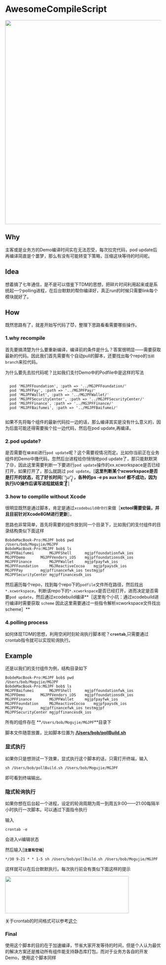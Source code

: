 # AwesomeCompileScript


<div align=center>
<img src="http://moguimg.u.qiniudn.com/p1/161018/idid_ifqtsytbmzqtoztbmizdambqgyyde_1238x1300.jpg
" width = "600" height = "660" alt="" />
</div>


## Why

主客或是业务方的Demo编译时间实在无法忍受，每次拉完代码，pod update后再编译简直是个噩梦，那么有没有可能转变下策略，压缩这块等待的时间呢。
## Idea
想着搞了七年通信，是不是可以借鉴下TDM的思想，把碎片时间利用起来或是系统起一个polling进程，在后台默默的帮你编译好，真正run的时候只需要link每个模块就好了。
## How
既然思路有了，就差开始写代码了😈，整理下思路看看需要哪些操作。


### 1.why recompile

首先要搞清楚为什么要重新编译，编译前的条件是什么？答案很明显——需要获取最新的代码。因此我们首先需要有个自动pull的脚本，还要找出每个repo的`当前branch`来拉代码。

为什么要先去拉代码呢？比如我们支付Demo中的Podfile中是这样的写法

```

  pod 'MGJPFFoundation', :path => '../MGJPFFoundation/'
  pod 'MGJPFPay', :path => '../MGJPFPay/'
  pod 'MGJPFWallet', :path => '../MGJPFWallet/'
  pod 'MGJPFSecurityCenter', :path => '../MGJPFSecurityCenter/'
  pod 'MGJPFFinance', :path => '../MGJPFFinance/'
  pod 'MGJPFBaifumei', :path => '../MGJPFBaifumei/'


```

如果不先将每个组件的最新代码拉一边的话，那么编译其实是没有什么意义的，因为后面可能还得需要挨个拉一边代码，然后在pod update,再编译。

### 2.pod update?
是否需要在`编译前`进行`pod update`呢？这个需要视情况而定。比如你当前正在业务组件的Demo中撸代码，忽然后台进程给你悄悄地pod update了，那只能默默哭了😢，因此这里需要判断一下要进行`pod update`操作的xx.xcworkspace是否已经打开，如果打开了，那么就跳过 `pod update`。[**这里判断某个xcworkspace是否是打开的状态，花了好长时间**(´°̥̥̥̥̥̥̥̥ω°̥̥̥）**，各种的ps -e ps aux lsof 都不成功，因为执行I/O操作后读写进程就结束了**］
### 3.how to complile without Xcode
很明显既然是通过脚本，肯定是通过`xcodebuild命令行`来做［**xctool需要安装，并且目前针对Xcode8GM进行更新**］。

思路也非常简单，首先将需要的组件放到同一个目录下，比如我们的支付组件的目录结构类似下面这样

```
BobdeMacBook-Pro:MGJPF bob$ pwd
/Users/bob/Mogujie/MGJPF
BobdeMacBook-Pro:MGJPF bob$ ls
MGJPFBaifumei		MGJPFShell		mgjpffoundationfwk_ios
MGJPFDemo		MGJPFVendors_iOS	mgjpffoundationsdk_ios
MGJPFFinance		MGJPFWallet		mgjpfpayfwk_ios
MGJPFFoundation		MGJReactiveCocoa	mgjpfpaysdk_ios
MGJPFPay		mgjpffinancefwk_ios	testmgjpf
MGJPFSecurityCenter	mgjpffinancesdk_ios

```

然后遍历每个repo，找到每个repo下的`podfile`文件所在路径，然后找出`*.xcworkspace`，判断该repo下的`*.xcworkspace`是否已经打开，进而决定是否需要`pod update`，然后通过xcodebuild编译**［这里有个小坑：通过xcodebuild进行编译时需要获取 `scheme` 因此这里需要通过一些指令解析xcworkspace文件找出scheme］**
### 4.polling process

如何体现TDM的思想，利用空闲时刻轮询执行脚本呢？**`crontab`**,只需要通过crontab指令就可以实现轮询执行。

## Example

还是以我们的支付组件为例，结构目录如下

```
BobdeMacBook-Pro:MGJPF bob$ pwd
/Users/bob/Mogujie/MGJPF
BobdeMacBook-Pro:MGJPF bob$ ls
MGJPFBaifumei		MGJPFShell		mgjpffoundationfwk_ios
MGJPFDemo		MGJPFVendors_iOS	mgjpffoundationsdk_ios
MGJPFFinance		MGJPFWallet		mgjpfpayfwk_ios
MGJPFFoundation		MGJReactiveCocoa	mgjpfpaysdk_ios
MGJPFPay		mgjpffinancefwk_ios	testmgjpf
MGJPFSecurityCenter	mgjpffinancesdk_ios

```
所有的组件存在 **`/Users/bob/Mogujie/MGJPF`**目录下

脚本文件随意放置，比如脚本位置为 **[/Users/bob/pollBuild.sh](http://gitlab.mogujie.org/senmiao/AwesomeCompileScript/raw/master/pollBuild.sh)**

### 显式执行

如果你只是想测试一下效果，显式执行这个脚本的话，只需打开终端，输入

	sh /Users/bob/pollBuild.sh /Users/bob/Mogujie/MGJPF
	
即可看到终端输出。

### 隐式轮询执行

如果你想在后台起一个进程，设定的轮询周期为周一到周五9:00——21:00每隔半小时执行一次脚本。可以通过下面指令执行

输入 

	crontab -e
	
会进入vi编辑状态

然后输入[**`注意有空格`**]

	*/30 9-21 * * 1-5 sh /Users/bob/pollBuild.sh /Users/bob/Mogujie/MGJPF
	

这样就可以在后台默默执行。每次执行前会有类似下面这样的提示


<img src="http://moguimg.u.qiniudn.com/p1/161018/idid_ifrtmobrgyzgiztbmizdambqhayde_1444x424.jpg
" width = "400" height = "120" alt="" />

关于crontab的时间格式可以参考[这个](http://www.atool.org/crontab.php)
### Final


使用这个脚本的目的在于加速编译，节省大家开发等待的时间，但是个人认为最优的解决方案还是推动所有组件能支持静态库打包。而对于业务方各自的开发Demo，使用这个脚本同样